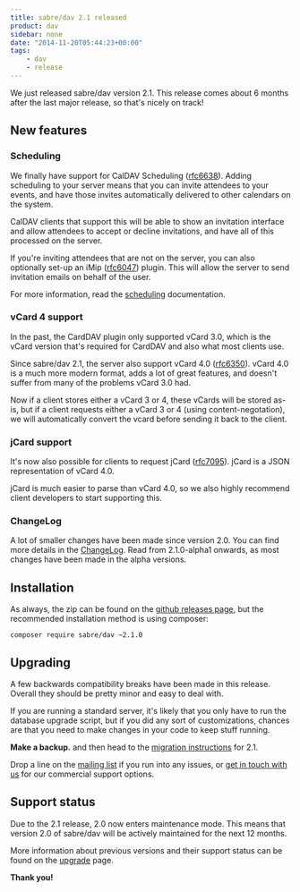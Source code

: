 ```yaml
---
title: sabre/dav 2.1 released
product: dav
sidebar: none
date: "2014-11-20T05:44:23+00:00"
tags:
    - dav
    - release
---
```


We just released sabre/dav version 2.1. This release comes about 6 months
after the last major release, so that's nicely on track!


New features
------------

### Scheduling

We finally have support for CalDAV Scheduling ([rfc6638][rfc6638]). Adding
scheduling to your server means that you can invite attendees to your events,
and have those invites automatically delivered to other calendars on the
system.

CalDAV clients that support this will be able to show an invitation interface
and allow attendees to accept or decline invitations, and have all of this
processed on the server.

If you're inviting attendees that are not on the server, you can also
optionally set-up an iMip ([rfc6047][rfc6047]) plugin. This will allow the
server to send invitation emails on behalf of the user.

For more information, read the [scheduling](/dav/scheduling/) documentation.


### vCard 4 support

In the past, the CardDAV plugin only supported vCard 3.0, which is the vCard
version that's required for CardDAV and also what most clients use.

Since sabre/dav 2.1, the server also support vCard 4.0 ([rfc6350][rfc6350]).
vCard 4.0 is a much more modern format, adds a lot of great features, and
doesn't suffer from many of the problems vCard 3.0 had.

Now if a client stores either a vCard 3 or 4, these vCards will be stored
as-is, but if a client requests either a vCard 3 or 4 (using
content-negotation), we will automatically convert the vcard before sending
it back to the client.


### jCard support

It's now also possible for clients to request jCard ([rfc7095][rfc7095]).
jCard is a JSON representation of vCard 4.0.

jCard is much easier to parse than vCard 4.0, so we also highly recommend
client developers to start supporting this.


### ChangeLog

A lot of smaller changes have been made since version 2.0. You can find more
details in the [ChangeLog][1]. Read from 2.1.0-alpha1 onwards, as most changes
have been made in the alpha versions.


Installation
------------

As always, the zip can be found on the [github releases page][2], but the
recommended installation method is using composer:

    composer require sabre/dav ~2.1.0


Upgrading
---------

A few backwards compatibility breaks have been made in this release. Overall
they should be pretty minor and easy to deal with.

If you are running a standard server, it's likely that you only have to run
the database upgrade script, but if you did any sort of customizations,
chances are that you need to make changes in your code to keep stuff running.

**Make a backup.** and then head to the [migration instructions][3] for 2.1.

Drop a line on the [mailing list][4] if you run into any issues, or
[get in touch with us][6] for our commercial support options.


Support status
--------------

Due to the 2.1 release, 2.0 now enters maintenance mode. This means that
version 2.0 of sabre/dav will be actively maintained for the next 12 months.

More information about previous versions and their support status can be found
on the [upgrade][5] page.


**Thank you!**


[1]: https://github.com/fruux/sabre-dav/blob/2.1.0/ChangeLog.md
[2]: https://github.com/fruux/sabre-dav/releases
[3]: http://sabre.io/dav/upgrade/2.0-to-2.1/
[4]: http://groups.google.com/group/sabredav-discuss
[5]: http://sabre.io/dav/upgrading/
[6]: http://sabre.io/support/
[rfc6047]: http://tools.ietf.org/html/rfc6047
[rfc6638]: http://tools.ietf.org/html/rfc6638
[rfc6350]: http://tools.ietf.org/html/rfc6350
[rfc7095]: http://tools.ietf.org/html/rfc7095


